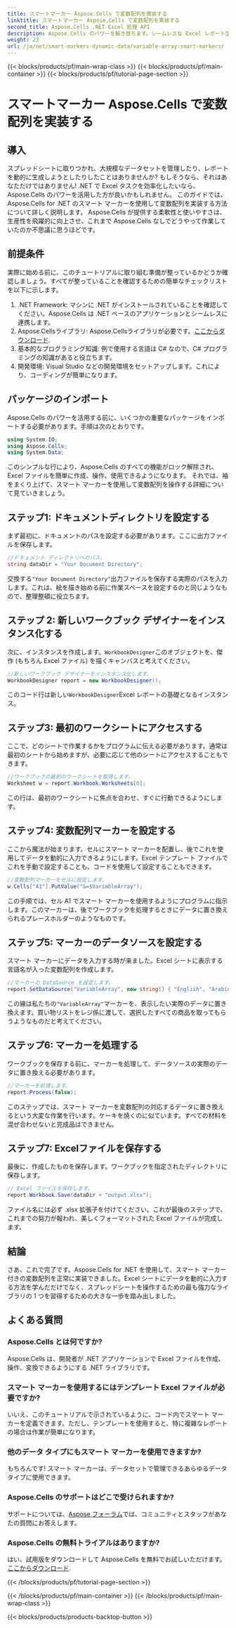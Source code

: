```yaml
---
title: スマートマーカー Aspose.Cells で変数配列を実装する
linktitle: スマートマーカー Aspose.Cells で変数配列を実装する
second_title: Aspose.Cells .NET Excel 処理 API
description: Aspose.Cells のパワーを解き放ちます。シームレスな Excel レポート生成のために、スマート マーカーを使用して変数配列を実装する方法を段階的に学習します。
weight: 23
url: /ja/net/smart-markers-dynamic-data/variable-array-smart-markers/
---
```


{{< blocks/products/pf/main-wrap-class >}}
{{< blocks/products/pf/main-container >}}
{{< blocks/products/pf/tutorial-page-section >}}

# スマートマーカー Aspose.Cells で変数配列を実装する

## 導入
スプレッドシートに取りつかれ、大規模なデータセットを管理したり、レポートを動的に生成しようとしたりしたことはありませんか? もしそうなら、それはあなただけではありません! .NET で Excel タスクを効率化したいなら、Aspose.Cells のパワーを活用した方が良いかもしれません。 このガイドでは、Aspose.Cells for .NET のスマート マーカーを使用して変数配列を実装する方法について詳しく説明します。 Aspose.Cells が提供する柔軟性と使いやすさは、生産性を飛躍的に向上させ、これまで Aspose.Cells なしでどうやって作業していたのか不思議に思うほどです。
## 前提条件
実際に始める前に、このチュートリアルに取り組む準備が整っているかどうか確認しましょう。すべてが整っていることを確認するための簡単なチェックリストを以下に示します。
1. .NET Framework: マシンに .NET がインストールされていることを確認してください。Aspose.Cells は .NET ベースのアプリケーションとシームレスに連携します。
2.  Aspose.Cellsライブラリ: Aspose.Cellsライブラリが必要です。[ここからダウンロード](https://releases.aspose.com/cells/net/).
3. 基本的なプログラミング知識: 例で使用する言語は C# なので、C# プログラミングの知識があると役立ちます。
4. 開発環境: Visual Studio などの開発環境をセットアップします。これにより、コーディングが簡単になります。
## パッケージのインポート
Aspose.Cells のパワーを活用する前に、いくつかの重要なパッケージをインポートする必要があります。手順は次のとおりです。
```csharp
using System.IO;
using Aspose.Cells;
using System.Data;
```
このシンプルな行により、Aspose.Cells のすべての機能がロック解除され、Excel ファイルを簡単に作成、操作、使用できるようになります。
それでは、袖をまくり上げて、スマート マーカーを使用して変数配列を操作する詳細について見ていきましょう。
## ステップ1: ドキュメントディレクトリを設定する
まず最初に、ドキュメントのパスを設定する必要があります。ここに出力ファイルを保存します。
```csharp
//ドキュメント ディレクトリへのパス。
string dataDir = "Your Document Directory";
```
交換する`"Your Document Directory"`出力ファイルを保存する実際のパスを入力します。これは、絵を描き始める前に作業スペースを設定するのと同じようなもので、整理整頓に役立ちます。
## ステップ 2: 新しいワークブック デザイナーをインスタンス化する
次に、インスタンスを作成します。`WorkbookDesigner`このオブジェクトを、傑作 (もちろん Excel ファイル) を描くキャンバスと考えてください。
```csharp
//新しいワークブック デザイナーをインスタンス化します。
WorkbookDesigner report = new WorkbookDesigner();
```
このコード行は新しい`WorkbookDesigner`Excel レポートの基礎となるインスタンス。
## ステップ3: 最初のワークシートにアクセスする
ここで、どのシートで作業するかをプログラムに伝える必要があります。通常は最初のシートから始めますが、必要に応じて他のシートにアクセスすることもできます。
```csharp
//ワークブックの最初のワークシートを取得します。
Worksheet w = report.Workbook.Worksheets[0];
```
この行は、最初のワークシートに焦点を合わせ、すぐに行動できるようにします。
## ステップ4: 変数配列マーカーを設定する
ここから魔法が始まります。セルにスマート マーカーを配置し、後でこれを使用してデータを動的に入力できるようにします。Excel テンプレート ファイルでこれを手動で設定することも、コードを使用して設定することもできます。
```csharp
//変数配列マーカーをセルに設定します。
w.Cells["A1"].PutValue("&=$VariableArray");
```
この手順では、セル A1 でスマート マーカーを使用するようにプログラムに指示します。このマーカーは、後でワークブックを処理するときにデータに置き換えられるプレースホルダーのようなものです。
## ステップ5: マーカーのデータソースを設定する
スマート マーカーにデータを入力する時が来ました。Excel シートに表示する言語名が入った変数配列を作成します。
```csharp
//マーカーの DataSource を設定します。
report.SetDataSource("VariableArray", new string[] { "English", "Arabic", "Hindi", "Urdu", "French" });
```
この線は私たちの`"VariableArray"`マーカーを、表示したい実際のデータに置き換えます。買い物リストをレジ係に渡して、選択したすべての商品を取ってもらうようなものだと考えてください。
## ステップ6: マーカーを処理する
ワークブックを保存する前に、マーカーを処理して、データソースの実際のデータに置き換える必要があります。
```csharp
//マーカーを処理します。
report.Process(false);
```
このステップでは、スマート マーカーを変数配列の対応するデータに置き換えるという大変な作業を行います。ケーキを焼くのに似ています。すべての材料を混ぜ合わせないと完成品はできません。
## ステップ7: Excelファイルを保存する
最後に、作成したものを保存します。ワークブックを指定されたディレクトリに保存します。
```csharp
// Excel ファイルを保存します。
report.Workbook.Save(dataDir + "output.xlsx");
```
ファイル名には必ず .xlsx 拡張子を付けてください。これが最後のステップで、これまでの努力が報われ、美しくフォーマットされた Excel ファイルが完成します。
## 結論
さあ、これで完了です。Aspose.Cells for .NET を使用して、スマート マーカー付きの変数配列を正常に実装できました。Excel シートにデータを動的に入力する方法を学んだだけでなく、スプレッドシートを操作するための最も強力なライブラリの 1 つを習得するための大きな一歩を踏み出しました。 
## よくある質問
### Aspose.Cells とは何ですか?  
Aspose.Cells は、開発者が .NET アプリケーションで Excel ファイルを作成、操作、変換できるようにする .NET ライブラリです。
### スマート マーカーを使用するにはテンプレート Excel ファイルが必要ですか?  
いいえ、このチュートリアルで示されているように、コード内でスマート マーカーを定義できます。ただし、テンプレートを使用すると、特に複雑なレポートの場合は作業が簡単になります。
### 他のデータ タイプにもスマート マーカーを使用できますか?  
もちろんです! スマート マーカーは、データセットで管理できるあらゆるデータ タイプに使用できます。
### Aspose.Cells のサポートはどこで受けられますか?  
サポートについては、[Aspose フォーラム](https://forum.aspose.com/c/cells/9)では、コミュニティとスタッフがあなたの質問にお答えします。
### Aspose.Cells の無料トライアルはありますか?  
はい、試用版をダウンロードして Aspose.Cells を無料でお試しいただけます。[ここからダウンロード](https://releases.aspose.com/).

{{< /blocks/products/pf/tutorial-page-section >}}

{{< /blocks/products/pf/main-container >}}
{{< /blocks/products/pf/main-wrap-class >}}

{{< blocks/products/products-backtop-button >}}

